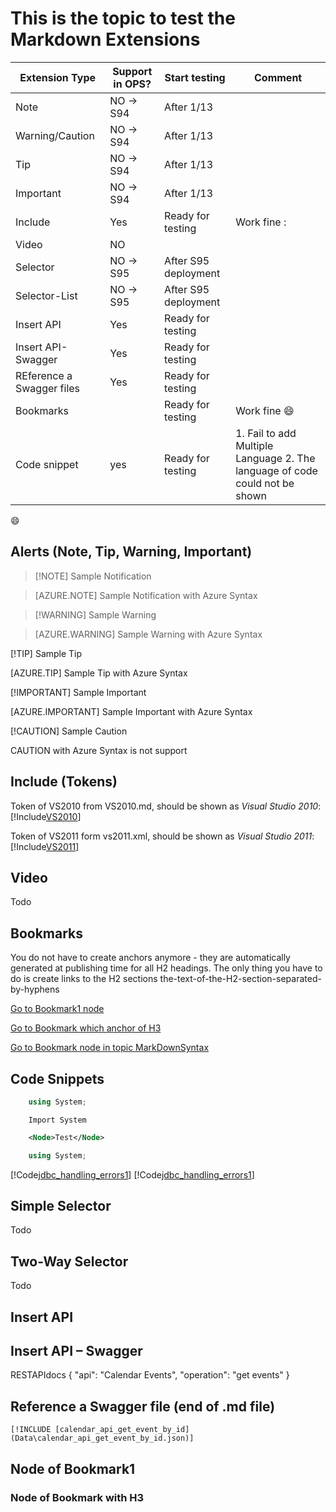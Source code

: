 # This is the topic to test the Markdown Extensions

Extension Type | Support in OPS? | Start testing   | Comment
---------------|-----------------|-----------------|--------
Note           |NO -> S94        |After 1/13       |   
Warning/Caution|NO -> S94        |After 1/13       |   
Tip            |NO -> S94        |After 1/13       |   
Important      |NO -> S94        |After 1/13       |   
Include        |Yes              |Ready for testing|Work fine :
Video          |NO               |                 |   
Selector       |NO -> S95        |After S95 deployment|   
Selector-List  |NO -> S95        |After S95 deployment|
Insert API     |Yes              |Ready for testing|  
Insert API-Swagger|Yes              |Ready for testing|  
REference a Swagger files|Yes| Ready for testing|
Bookmarks|  | Ready for testing| Work fine :smile:
Code snippet|yes|Ready for testing|1. Fail to add Multiple Language 2. The language of code could not be shown

:smile:
## Alerts (Note, Tip, Warning, Important)
> [!NOTE] Sample Notification

> [AZURE.NOTE] Sample Notification with Azure Syntax

> [!WARNING] Sample Warning

> [AZURE.WARNING] Sample Warning with Azure Syntax

[!TIP] Sample Tip

[AZURE.TIP] Sample Tip with Azure Syntax

[!IMPORTANT] Sample Important

[AZURE.IMPORTANT] Sample Important with Azure Syntax

[!CAUTION] Sample Caution

CAUTION with  Azure Syntax is not support

## Include (Tokens)
Token of VS2010 from VS2010.md, should be shown as *Visual Studio 2010*: [!Include[VS2010](Tokens\VS2010.md)]

Token of VS2011 form vs2011.xml, should be shown as *Visual Studio 2011*: [!Include[VS2011](Tokens\VS2011.XML)]

## Video
Todo
## Bookmarks
You do not have to create anchors anymore - they are automatically generated at publishing time for all H2 headings. The only thing you have to do is create links to the H2 sections
the-text-of-the-H2-section-separated-by-hyphens

[Go to Bookmark1 node](#Node-of-Bookmark1)

[Go to Bookmark which anchor of H3 ](#Node-of-Bookmark-with-H3)

[Go to Bookmark node in topic MarkDownSyntax](MarkDownSyntax.md#BookMark-Node-End2)


## Code Snippets
```C#
    using System;
```
```VB
    Import System
```


```XML
    <Node>Test</Node>
```


```C#
    using System;
```

[!Code[jdbc_handling_errors1](CodeSnippet\jdbc_handling_errors1\Java\jdbc_handling_errors1.java)]
[!Code[jdbc_handling_errors1](CodeSnippet\jdbc_handling_errors1\VB\jdbc_handling_errors1.vb)]

## Simple Selector
Todo
## Two-Way Selector
Todo
## Insert API


## Insert API – Swagger


RESTAPIdocs
{
    "api":  "Calendar Events",
    "operation":    "get events"
} 


## Reference a Swagger file (end of .md file)
```RESTAPI_Swagger
[!INCLUDE [calendar_api_get_event_by_id](Data\calendar_api_get_event_by_id.json)]
```

## Node of Bookmark1 
### Node of Bookmark with H3
